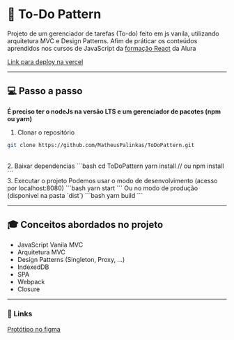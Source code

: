 # :bookmark_tabs: To-Do Pattern

Projeto de um gerenciador de tarefas (To-do) feito em js vanila, utilizando arquitetura MVC e Design Patterns. Afim de práticar os conteúdos aprendidos nos cursos de JavaScript da [formação React](https://cursos.alura.com.br/formacao-react-js) da Alura

[Link para deploy na vercel](https://to-do-pattern.vercel.app/)

---

## :computer: Passo a passo

**É preciso ter o nodeJs na versão LTS e um gerenciador de pacotes (npm ou yarn)**
<br/>

1. Clonar o repositório

```bash
git clone https://github.com/MatheusPalinkas/ToDoPattern.git
```

<br/>
2. Baixar dependencias
```bash
cd ToDoPattern
yarn install
// ou
npm install
```
<br/>
3. Executar o projeto
Podemos usar o modo de desenvolvimento (acesso por localhost:8080)
```bash
yarn start
```
Ou no modo de produção (disponivel na pasta `dist`)
```bash
yarn build
```

---

## :mortar_board: Conceitos abordados no projeto

- JavaScript Vanila MVC
- Arquitetura MVC
- Design Patterns (Singleton, Proxy, ...)
- IndexedDB
- SPA
- Webpack
- Closure

---

### :link: Links

[Protótipo no figma](https://www.figma.com/file/anr8xlN2jemkpgzXq9stCo/To-do-Pattern?node-id=0%3A1)
